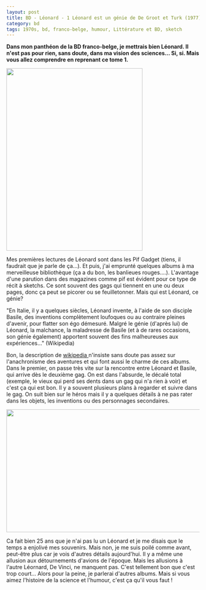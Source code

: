 ```yaml
---
layout: post
title: BD - Léonard - 1 Léonard est un génie de De Groot et Turk (1977)
category: bd
tags: 1970s, bd, franco-belge, humour, Littérature et BD, sketch
---
```

**Dans mon panthéon de la BD franco-belge, je mettrais bien Léonard. Il n'est pas pour rien, sans doute, dans ma vision des sciences... Si, si. Mais vous allez comprendre en reprenant ce tome 1.**

<img class="alignleft size-full wp-image-20504" src="https://cheziceman.files.wordpress.com/2017/06/leonard-est-un-genie.jpg" alt="" width="355" height="475">

Mes premières lectures de Léonard sont dans les Pif Gadget (tiens, il faudrait que je parle de ça...). Et puis, j'ai emprunté quelques albums à ma merveilleuse bibliothèque (ça a du bon, les banlieues rouges....). L'avantage d'une parution dans des magazines comme pif est évident pour ce type de récit à sketchs. Ce sont souvent des gags qui tiennent en une ou deux pages, donc ça peut se picorer ou se feuilletonner. Mais qui est Léonard, ce génie?

"En Italie, il y a quelques siècles, Léonard invente, à l'aide de son disciple Basile, des inventions complètement loufoques ou au contraire pleines d'avenir, pour flatter son égo démesuré. Malgré le génie (d'après lui) de Léonard, la malchance, la maladresse de Basile (et à de rares occasions, son génie également) apportent souvent des fins malheureuses aux expériences..." (Wikipedia)

Bon, la description de <a href="https://fr.wikipedia.org/wiki/Léonard_(bande_dessinée)#Revues">wikipedia </a>n'insiste sans doute pas assez sur l'anachronisme des aventures et qui font aussi le charme de ces albums. Dans le premier, on passe très vite sur la rencontre entre Léonard et Basile, qui arrive dès le deuxième gag. On est dans l'absurde, le décalé total (exemple, le vieux qui perd ses dents dans un gag qui n'a rien à voir) et c'est ça qui est bon. Il y a souvent plusieurs plans à regarder et suivre dans le gag. On suit bien sur le héros mais il y a quelques détails à ne pas rater dans les objets, les inventions ou des personnages secondaires.

<img class="aligncenter size-large wp-image-20503" src="https://cheziceman.files.wordpress.com/2017/06/leonard1extrait.jpg?w=672" alt="" width="672" height="320">

Ca fait bien 25 ans que je n'ai pas lu un Léonard et je me disais que le temps a enjolivé mes souvenirs. Mais non, je me suis poilé comme avant, peut-être plus car je vois d'autres détails aujourd'hui. Il y a même une allusion aux détournements d'avions de l'époque. Mais les allusions à l'autre Léornard, De Vinci, ne manquent pas. C'est tellement bon que c'est trop court... Alors pour la peine, je parlerai d'autres albums. Mais si vous aimez l'histoire de la science et l'humour, c'est ça qu'il vous faut !
